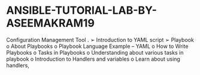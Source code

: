 # ANSIBLE-TUTORIAL-LAB-BY-ASEEMAKRAM19
Configuration Management Tool . ➢ Introduction to YAML script  ➢ Playbook o About Playbooks  o Playbook Language Example – YAML  o How to Write Playbooks  o Tasks in Playbooks  o Understanding about various tasks in playbook  o Introduction to Handlers and variables  o Learn about using handlers,
